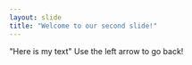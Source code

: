 ```yaml
---
layout: slide
title: "Welcome to our second slide!"
---
```

"Here is my text"
Use the left arrow to go back!
